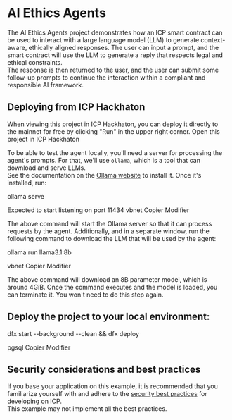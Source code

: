 # AI Ethics Agents

The AI Ethics Agents project demonstrates how an ICP smart contract can be used to interact with a large language model (LLM) to generate context-aware, ethically aligned responses. The user can input a prompt, and the smart contract will use the LLM to generate a reply that respects legal and ethical constraints.  
The response is then returned to the user, and the user can submit some follow-up prompts to continue the interaction within a compliant and responsible AI framework.

## Deploying from ICP Hackhaton

When viewing this project in ICP Hackhaton, you can deploy it directly to the mainnet for free by clicking "Run" in the upper right corner. Open this project in ICP Hackhaton

To be able to test the agent locally, you'll need a server for processing the agent's prompts. For that, we'll use `ollama`, which is a tool that can download and serve LLMs.  
See the documentation on the [Ollama website](https://ollama.com/) to install it. Once it's installed, run:

ollama serve

Expected to start listening on port 11434
vbnet
Copier
Modifier

The above command will start the Ollama server so that it can process requests by the agent. Additionally, and in a separate window, run the following command to download the LLM that will be used by the agent:

ollama run llama3.1:8b

vbnet
Copier
Modifier

The above command will download an 8B parameter model, which is around 4GiB. Once the command executes and the model is loaded, you can terminate it. You won't need to do this step again.

## Deploy the project to your local environment:

dfx start --background --clean && dfx deploy

pgsql
Copier
Modifier

## Security considerations and best practices

If you base your application on this example, it is recommended that you familiarize yourself with and adhere to the [security best practices](https://internetcomputer.org/docs/building-apps/security/overview) for developing on ICP.  
This example may not implement all the best practices.
